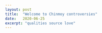 ```yaml
---
layout: post
title:  "Welcome to Chinmoy controversies"
date:   2020-06-25
excerpt: "qualities source love"
---
```

